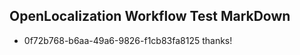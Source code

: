 ## OpenLocalization Workflow Test MarkDown
* 0f72b768-b6aa-49a6-9826-f1cb83fa8125 thanks!

<!--HONumber=Jul16_HO4-->


